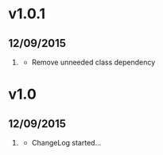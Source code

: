 # v1.0.1
## 12/09/2015

1. [](#bugfix)
    * Remove unneeded class dependency

# v1.0
## 12/09/2015

1. [](#new)
    * ChangeLog started...